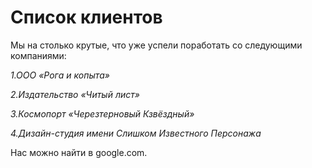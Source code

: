 # Список клиентов
Мы на столько крутые, что уже успели поработать со следующими компаниями:

_1.ООО «Рога и копыта»_

_2.Издательство «Читый лист»_

_3.Космопорт «Черезтерновый Кзвёздный»_

_4.Дизайн-студия имени Слишком Известного Персонажа_

Нас можно найти в google.com.

